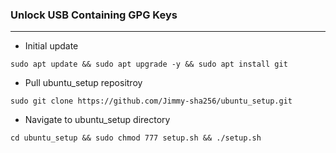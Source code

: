 ### Unlock USB Containing GPG Keys
---


* Initial update

```
sudo apt update && sudo apt upgrade -y && sudo apt install git
```

* Pull ubuntu_setup repositroy

```
sudo git clone https://github.com/Jimmy-sha256/ubuntu_setup.git
```

* Navigate to ubuntu_setup directory

```
cd ubuntu_setup && sudo chmod 777 setup.sh && ./setup.sh
```
